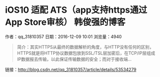 # iOS10 适配 ATS（app支持https通过App Store审核） 韩俊强的博客
作者：qq_31810357
日期：2016-12-09 10:01
浏览量：4940
> 简介：其实HTTPS从最终的数据解析的角度，与HTTP没有任何的区别，HTTPS就是将HTTP协议数据包放到SSL/TSL层加密后，在TCP/IP层组成IP数据报去传输，以此保证传输数据的安全；而对于接收端...

 链接：http://blog.csdn.net/qq_31810357/article/details/53534279
